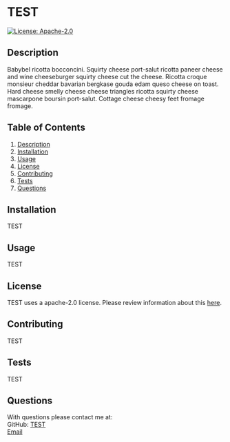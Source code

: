 # TEST

  [![License: Apache-2.0](https://img.shields.io/badge/License-Apache_2.0-blue.svg)](https://opensource.org/licenses/Apache-2.0)

  ## Description

  Babybel ricotta bocconcini. Squirty cheese port-salut ricotta paneer cheese and wine cheeseburger squirty cheese cut the cheese. Ricotta croque monsieur cheddar bavarian bergkase gouda edam queso cheese on toast. Hard cheese smelly cheese cheese triangles ricotta squirty cheese mascarpone boursin port-salut. Cottage cheese cheesy feet fromage fromage.

  ## Table of Contents

  1. [Description](#description)
  2. [Installation](#installation)
  3. [Usage](#usage)
  4. [License](#license)
  5. [Contributing](#contributing)
  6. [Tests](#test)
  7. [Questions](#questions)

  ## Installation

  TEST

  ## Usage

  TEST

  ## License

  TEST uses a apache-2.0 license. Please review information about this [here](https://opensource.org/licenses/Apache-2.0).

  ## Contributing

  TEST

  ## Tests
  TEST

  ## Questions

  With questions please contact me at:  
  GitHub: [TEST](https://github.com/TEST)  
  [Email](mailto:test@email.com)

